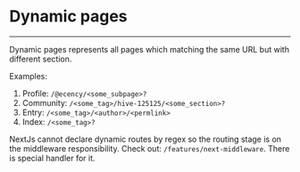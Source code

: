 # Dynamic pages

---
Dynamic pages represents all pages which matching the same URL but with different section.

Examples:
1. Profile: `/@ecency/<some_subpage>?`
2. Community: `/<some_tag>/hive-125125/<some_section>?`
3. Entry: `/<some_tag>/<author>/<permlink>`
4. Index: `/<some_tag>?`

NextJs cannot declare dynamic routes by regex so the routing stage is on the middleware responsibility. Check out: `/features/next-middleware`. 
There is special handler for it.